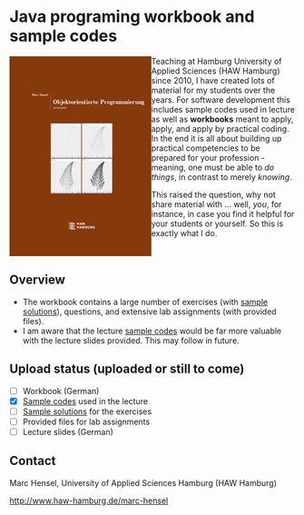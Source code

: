 # Java programing workbook and sample codes
<img src="./assets/images/Cover.png" width="250" align=left>

Teaching at Hamburg University of Applied Sciences (HAW Hamburg) since 2010, I have created lots of material for my students over the years. For software development this includes sample codes used in lecture as well as __workbooks__ meant to apply, apply, and apply by practical coding. In the end it is all about building up practical competencies to be prepared for your profession - meaning, one must be able to _do things_, in contrast to merely _knowing_.<p>

This raised the question, why not share material with ... well, _you_, for instance, in case you find it helpful for your students or yourself. So this is exactly what I do.
<br clear=all>

## Overview
- The workbook contains a large number of exercises (with  [sample solutions](src/workbook)), questions, and extensive lab assignments (with provided files).
- I am aware that the lecture [sample codes](src/lecture) would be far more valuable with the lecture slides provided. This may follow in future.

## Upload status (uploaded or still to come)
- [ ] Workbook (German)
- [X] [Sample codes](src/lecture) used in the lecture
- [ ] [Sample solutions](src/workbook) for the exercises
- [ ] Provided files for lab assignments
- [ ] Lecture slides (German)

## Contact
Marc Hensel, University of Applied Sciences Hamburg (HAW Hamburg)

http://www.haw-hamburg.de/marc-hensel
